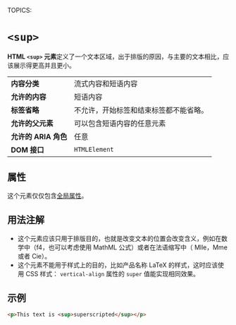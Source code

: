 TOPICS: <sup>

# `<sup>`

**HTML `<sup>` 元素**定义了一个文本区域，出于排版的原因，与主要的文本相比，应该展示得更高并且更小。

|  |  |
| :-- | :-- |
| **内容分类** | 流式内容和短语内容 |
| **允许的内容** | 短语内容 |
| **标签省略** | 不允许，开始标签和结束标签都不能省略。 |
| **允许的父元素** | 可以包含短语内容的任意元素 |
| **允许的 ARIA 角色** | 任意 |
| **DOM 接口** | `HTMLElement` |

## 属性

这个元素仅仅包含[全局属性](/zh-hans/webfrontend/HTML_Global_Attributes)。

## 用法注解

- 这个元素应该只用于排版目的，也就是改变文本的位置会改变含义，例如在数学中（f4，也可以考虑使用 MathML 公式）或者在法语缩写中（ Mlle，Mme 或者 Cie）。
- 这个元素不能用于样式上的目的，比如产品名称 LaTeX 的样式，这时应该使用 CSS 样式： `vertical-align` 属性的 `super` 值能实现相同效果。

## 示例

```html
<p>This text is <sup>superscripted</sup></p>
```
